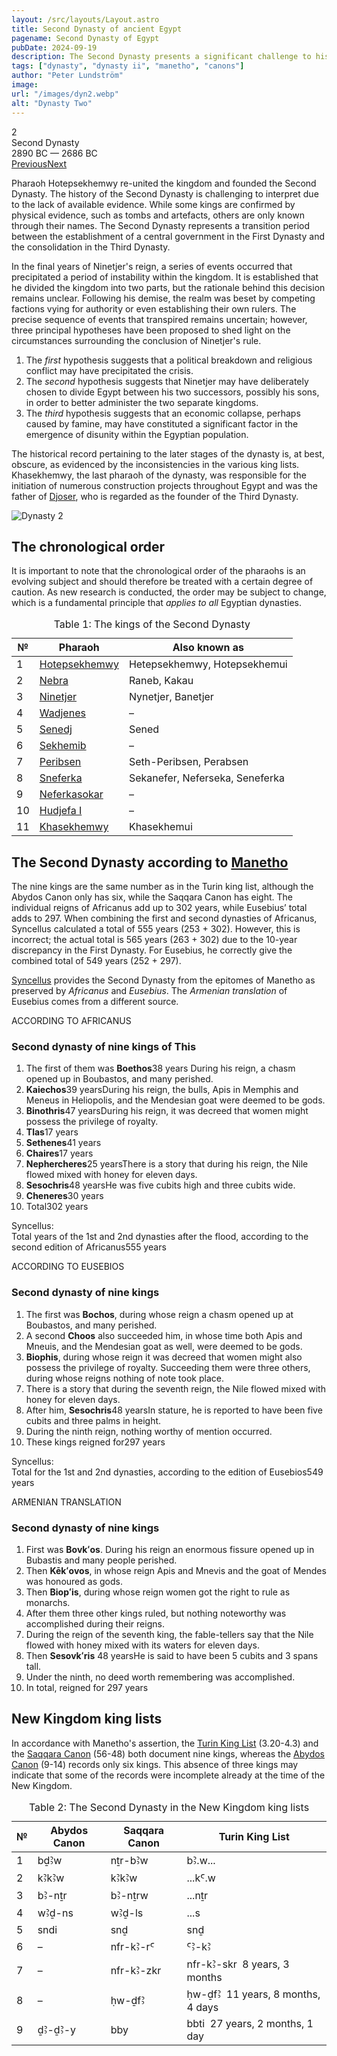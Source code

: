```yaml
---
layout: /src/layouts/Layout.astro
title: Second Dynasty of ancient Egypt
pagename: Second Dynasty of Egypt
pubDate: 2024-09-19
description: The Second Dynasty presents a significant challenge to historical research, as there is very little reliable evidence to form a robust hypothesis."
tags: ["dynasty", "dynasty ii", "manetho", "canons"]
author: "Peter Lundström"
image:
url: "/images/dyn2.webp"
alt: "Dynasty Two"
---
```


<div class="dynruta float-right ml-3 mb-3 mt-4">
	<div class="flex flex-col justify-center items-center">
		<div class="text-9xl font-bold">2</div>
		<div>Second Dynasty</div>
		<div>2890 BC &mdash; 2686 BC</div>
		<div class="w-full flex justify-between"><a href="/dynasty/1">Previous</a><a href="/dynasty/3">Next</a></div>
	</div>
</div>
<p>Pharaoh Hotepsekhemwy re-united the kingdom and founded the Second Dynasty. The history of the Second Dynasty is challenging to interpret due to the lack of available evidence. While some kings are confirmed by physical evidence, such as tombs and artefacts, others are only known through their names. The Second Dynasty represents a transition period between the establishment of a central government in the First Dynasty and the consolidation in the Third Dynasty.</p>
<p>In the final years of Ninetjer's reign, a series of events occurred that precipitated a period of instability within the kingdom. It is established that he divided the kingdom into two parts, but the rationale behind this decision remains unclear. Following his demise, the realm was beset by competing factions vying for authority or even establishing their own rulers. The precise sequence of events that transpired remains uncertain; however, three principal hypotheses have been proposed to shed light on the circumstances surrounding the conclusion of Ninetjer's rule.</p>
<ol class="list-inside px-20 text-justify py-3">
	<li class="py-3">The <i>first</i> hypothesis suggests that a political breakdown and religious conflict may have precipitated the crisis.</li>
	<li class="py-3">The <i>second</i> hypothesis suggests that Ninetjer may have deliberately chosen to divide Egypt between his two successors, possibly his sons, in order to better administer the two separate kingdoms.</li>
	<li class="py-3">The <i>third</i> hypothesis suggests that an economic collapse, perhaps caused by famine, may have constituted a significant factor in the emergence of disunity within the Egyptian population.</li>
</ol>

<p>The historical record pertaining to the later stages of the dynasty is, at best, obscure, as evidenced by the inconsistencies in the various king lists. Khasekhemwy, the last pharaoh of the dynasty, was responsible for the initiation of numerous construction projects throughout Egypt and was the father of <a href="/pharaohs/Djoser">Djoser</a>, who is regarded as the founder of the Third Dynasty.</p>

<img class="w-full rounded-sm sm:rounded-xl my-10" src="/images/dyn2.webp" alt="Dynasty 2">

<h2 class="mt-10">The chronological order</h2>

<p>It is important to note that the chronological order of the pharaohs is an evolving subject and should therefore be treated with a certain degree of caution. As new research is conducted, the order may be subject to change, which is a fundamental principle that <i>applies to all</i> Egyptian dynasties.</p>

<table>
	<caption class="py-2 text-sm">Table 1: The kings of the Second Dynasty</caption>
	<thead>
		<tr>
			<th scope="col" class="w-5 text-center">№</th>
			<th scope="col" class="pl-3">Pharaoh</th>
			<th scope="col" class="pl-3">Also known as</th>
		</tr>
	</thead>
	<tbody>
		<tr>
			<td class="h-10">1</td>
			<td><a href="/pharaohs/Hotepsekhemwy">Hotepsekhemwy</a></td>
			<td>Hetepsekhemwy, Hotepsekhemui</td>
		</tr>
		<tr>
			<td class="h-10">2</td>
			<td><a href="/pharaohs/Nebra">Nebra</a></td>
			<td>Raneb, Kakau</td>
		</tr>
		<tr>
			<td class="h-10">3</td>
			<td><a href="/pharaohs/Ninetjer">Ninetjer</a></td>
			<td>Nynetjer, Banetjer</td>
		</tr>
		<tr>
			<td class="h-10">4</td>
			<td><a href="/pharaohs/Wadjenes">Wadjenes</a></td>
			<td>&ndash;</td>
		</tr>
		<tr>
			<td class="h-10">5</td>
			<td><a href="/pharaohs/Senedj">Senedj</a></td>
			<td>Sened</td>
		</tr>
		<tr>
			<td class="h-10">6</td>
			<td><a href="/pharaohs/Sekhemib">Sekhemib</a></td>
			<td>&ndash;</td>
		</tr>
		<tr>
			<td class="h-10">7</td>
			<td><a href="/pharaohs/Peribsen">Peribsen</a></td>
			<td>Seth-Peribsen, Perabsen</td>
		</tr>
		<tr>
			<td class="h-10">8</td>
			<td><a href="/pharaohs/Sneferka">Sneferka</a></td>
			<td>Sekanefer, Neferseka, Seneferka</td>
		</tr>
		<tr>
			<td class="h-10">9</td>
			<td><a href="/pharaohs/Neferkasokar">Neferkasokar</a></td>
			<td>&ndash;</td>
		</tr>
		<tr>
			<td class="h-10">10</td>
			<td><a href="/pharaohs/Hudjefa-I">Hudjefa I</a></td>
			<td>&ndash;</td>
		</tr>
		<tr>
			<td class="h-10">11</td>
			<td><a href="/pharaohs/Khasekhemwy">Khasekhemwy</a></td>
			<td>Khasekhemui</td>
		</tr>
	</tbody>
</table>

<h2 class="mt-10 text-wrap">The Second Dynasty according to <a href="/authors/manetho">Manetho</a></h3>

<p class="pb-6">The nine kings are the same number as in the Turin king list, although the Abydos Canon only has six, while the Saqqara Canon has eight. The individual reigns of Africanus add up to 302 years, while Eusebius’ total adds to 297. When combining the first and second dynasties of Africanus, Syncellus calculated a total of 555 years (253 + 302). However, this is incorrect; the actual total is 565 years (263 + 302) due to the 10-year discrepancy in the First Dynasty. For Eusebius, he correctly give the combined total of 549 years (252 + 297).</p>

<p class="font-sans px-24 mt-10 pb-0 text-justify border-t-2 border-red-500 dark:border-sky-700"><a href="/kinglists/syncellus">Syncellus</a> provides the Second Dynasty from the epitomes of Manetho as preserved by <i>Africanus</i> and <i>Eusebius</i>. The <i>Armenian translation</i> of Eusebius comes from a different source.</p>

<div class="dynasty">
	<div class="w-full">
		<div class="according">ACCORDING TO AFRICANUS</div>
		<h3>Second dynasty of nine kings of This</h3>
		<ol class="farao">
			<li>
				The first of them was <strong>Boethos</strong><span class="y">38 years</span>
				During his reign, a chasm opened up in Boubastos, and many perished.
			</li>
			<li>
				<strong>Kaiechos</strong><span class="y">39 years</span>During his reign, the bulls, Apis in Memphis and Meneus in Heliopolis, and the
				Mendesian goat were deemed to be gods.
			</li>
			<li>
				<strong>Binothris</strong><span class="y">47 years</span>During his reign, it was decreed that women might possess the privilege of royalty.
			</li>
			<li><strong>Tlas</strong><span class="y">17 years</span></li>
			<li><strong>Sethenes</strong><span class="y">41 years</span></li>
			<li><strong>Chaires</strong><span class="y">17 years</span></li>
			<li>
				<strong>Nephercheres</strong><span class="y">25 years</span>There is a story that during his reign, the Nile flowed mixed with honey for
				eleven days.
			</li>
			<li>
				<strong>Sesochris</strong><span class="y">48 years</span>He was five cubits high and three cubits wide.
			</li>
			<li><strong>Cheneres</strong><span class="y">30 years</span></li>
			<li class="total">Total<span class="y">302 years</span></li>
		</ol>
		<p class="synk">
			<span>Syncellus:</span><br />Total years of the 1st and 2nd dynasties after the flood, according to the second edition of Africanus<span
				class="y">555 years</span
			>
		</p>
	</div>
	<div class="w-full">
		<div class="according">ACCORDING TO EUSEBIOS</div>
		<h3>Second dynasty of nine kings</h3>
		<ol class="farao">
			<li>The first was <strong>Bochos</strong>, during whose reign a chasm opened up at Boubastos, and many perished.</li>
			<li>
				A second <strong>Choos</strong> also succeeded him, in whose time both Apis and Mneuis, and the Mendesian goat as
				well, were deemed to be gods.
			</li>
			<li>
				<strong>Biophis</strong>, during whose reign it was decreed that women might also possess the privilege of royalty. Succeeding them were three
				others, during whose reigns nothing of note took place.
			</li>
			<li value="7">There is a story that during the seventh reign, the Nile flowed mixed with honey for eleven days.</li>
			<li>
				After him, <strong>Sesochris</strong><span class="y">48 years</span>In stature, he is reported to have been five cubits and three palms in
				height.
			</li>
			<li>During the ninth reign, nothing worthy of mention occurred.</li>
			<li class="total">These kings reigned for<span class="y">297 years</span></li>
		</ol>
		<p class="synk"><span>Syncellus:</span><br />
			Total for the 1st and 2nd dynasties, according to the edition of Eusebios<span class="y">549 years</span>
		</p>
	</div>
	<div class="w-full">
		<div class="according">ARMENIAN TRANSLATION</div>
		<h3>Second dynasty of nine kings</h3>
		<ol class="farao">
			<li>
				First was <strong lang="xcl">Bovkʻos</strong>. During his reign an enormous fissure opened up in Bubastis and many people perished.
			</li>
			<li>
				Then <strong lang="xcl">Kēkʻovos</strong>, in whose reign Apis and Mnevis and the goat of Mendes was honoured as gods.
			</li>
			<li>Then <strong lang="xcl">Biopʻis</strong>, during whose reign women got the right to rule as monarchs.</li>
			<li class="list-none">After them three other kings ruled, but nothing noteworthy was accomplished during their reigns.</li>
			<li value="7">
				During the reign of the seventh king, the fable-tellers say that the Nile flowed with honey mixed with its waters for eleven days.
			</li>
			<li>
				Then <strong lang="xcl">Sesovkʻris</strong>
				<span class="y">48 years</span>He is said to have been 5 cubits and 3 spans tall.
			</li>
			<li>Under the ninth, no deed worth remembering was accomplished.</li>
			<li class="total">In total, reigned for <span class="y">297 years</span></li>
		</ol>
	</div>
</div>

<h2 class="mt-10 text-wrap">New Kingdom king lists</h2>
<p>In accordance with Manetho's assertion, the <a href="/kinglists/turin">Turin King List</a> (3.20-4.3) and the <a href="/kinglists/saqqara-canon">Saqqara Canon</a> (56-48) both document nine kings, whereas the <a href="/kinglists/abydos-canon">Abydos Canon</a> (9-14) records only six kings. This absence of three kings may indicate that some of the records were incomplete already at the time of the New Kingdom.</p>

<table>
	<caption class="py-2 text-sm">Table 2: The Second Dynasty in the New Kingdom king lists</caption>
	<thead>
		<tr>
			<th scope="col" class="w-5 text-center">№</th>
			<th scope="col" class="pl-3">Abydos Canon</th>
			<th scope="col" class="pl-3">Saqqara Canon</th>
			<th scope="col" class="pl-3">Turin King List</th>
		</tr>
	</thead>
	<tbody>
		<tr>
			<td class="h-10">1</td>
			<td><tlit>bḏꜢw</tlit></td>
			<td><tlit>nṯr-bꜢw</tlit></td>
			<td><tlit>bꜢ.w...</tlit></td>
		</tr>
		<tr>
			<td class="h-10">2</td>
			<td><tlit>kꜢkꜢw</tlit></td>
			<td><tlit>kꜢkꜢw</tlit></td>
			<td><tlit>...kꜤ.w</tlit></td>
		</tr>
		<tr>
			<td class="h-10">3</td>
			<td><tlit>bꜢ-nṯr</tlit></td>
			<td><tlit>bꜢ-nṯrw</tlit></td>
			<td><tlit>...nṯr</tlit></td>
		</tr>
		<tr>
			<td class="h-10">4</td>
			<td><tlit>wꜢḏ-ns</tlit></td>
			<td><tlit>wꜢḏ-ls</tlit></td>
			<td><tlit>...s</tlit></td>
		</tr>
		<tr>
			<td class="h-10">5</td>
			<td><tlit>sndi</tlit></td>
			<td><tlit>snḏ</tlit></td>
			<td><tlit>snḏ</tlit></td>
		</tr>
		<tr>
			<td class="h-10">6</td>
			<td>–</td>
			<td><tlit>nfr-kꜢ-rꜤ</tlit></td>
			<td><tlit>ꜤꜢ-kꜢ</tlit></td>
		</tr>
		<tr>
			<td class="h-10">7</td>
			<td>–</td>
			<td><tlit>nfr-kꜢ-zkr</tlit></td>
			<td><tlit>nfr-kꜢ-skr</tlit> &nbsp;8 years, 3 months</td>
		</tr>
		<tr>
			<td class="h-10">8</td>
			<td>–</td>
			<td><tlit>ḥw-ḏfꜢ</tlit></td>
			<td><tlit>ḥw-ḏfꜢ</tlit> &nbsp;11 years, 8 months, 4 days</td>
		</tr>
		<tr>
			<td class="h-10">9</td>
			<td><tlit>ḏꜢ-ḏꜢ-y</tlit></td>
			<td><tlit>bby</tlit></td>
			<td><tlit>bbti</tlit> &nbsp;27 years, 2 months, 1 day</td>
		</tr>
	</tbody>
</table>

<!-- https://tinyurl.com/FGrHist -->
